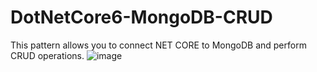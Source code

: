 # DotNetCore6-MongoDB-CRUD
This pattern allows you to connect NET CORE to MongoDB and perform CRUD operations.
![image](https://user-images.githubusercontent.com/71566458/163027312-4d5ecaa9-5e15-4b2a-b7bc-4447659bb74b.png)
